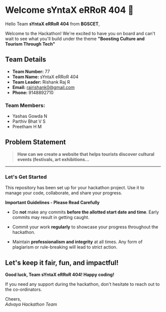 # Welcome sYntaX eRRoR 404 👋

Hello Team **sYntaX eRRoR 404** from **BGSCET**,

Welcome to the Hackathon! We're excited to have you on board and can't wait to see what you'll build under the theme **"Boosting Culture and Tourism Through Tech"** 

## Team Details

- **Team Number:** 77  
- **Team Name:** sYntaX eRRoR 404
- **Team Leader:** Rishank Raj R  
- **Email:** rajrishank0@gmail.com  
- **Phone:** 9148892710  

### Team Members:
- Yashas Gowda N 
- Parthiv Bhat V S 
- Preetham H M 

## Problem Statement

> **How can we create a website that helps tourists discover cultural events (festivals, art exhibitions...**

---

### Let's Get Started 

This repository has been set up for your hackathon project. Use it to manage your code, collaborate, and share your progress.

**Important Guidelines - Please Read Carefully**

- Do **not** make any commits **before the allotted start date and time**. Early commits may result in getting caught.
- Commit your work **regularly** to showcase your progress throughout the hackathon.

- Maintain **professionalism and integrity** at all times. Any form of plagiarism or rule-breaking will lead to strict action.

Let's keep it fair, fun, and impactful! 
---

**Good luck, Team sYntaX eRRoR 404! Happy coding!**

If you need any support during the hackathon, don't hesitate to reach out to the co-ordinators.

Cheers,  
_Advaya Hackathon Team_